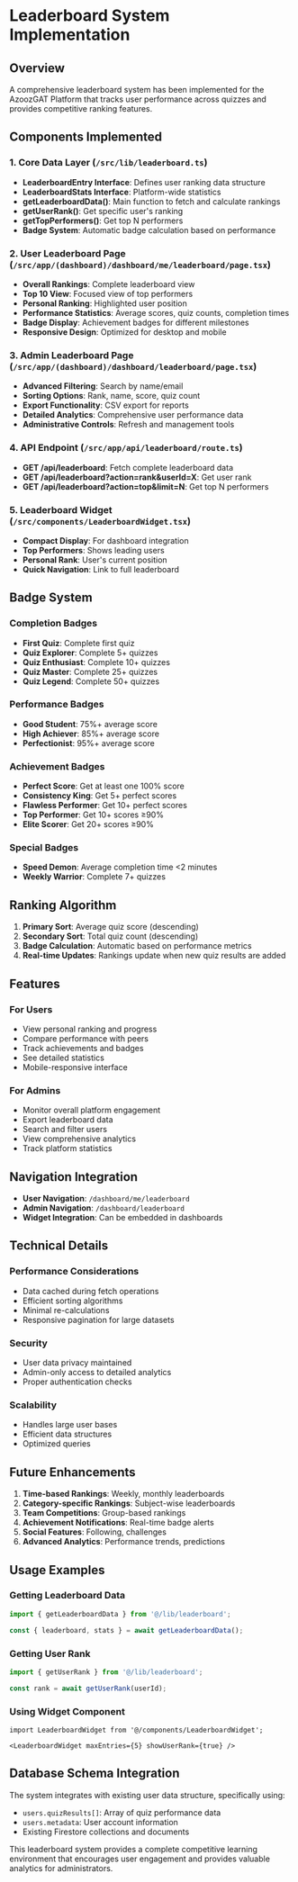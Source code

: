 # Leaderboard System Implementation

## Overview
A comprehensive leaderboard system has been implemented for the AzoozGAT Platform that tracks user performance across quizzes and provides competitive ranking features.

## Components Implemented

### 1. Core Data Layer (`/src/lib/leaderboard.ts`)
- **LeaderboardEntry Interface**: Defines user ranking data structure
- **LeaderboardStats Interface**: Platform-wide statistics
- **getLeaderboardData()**: Main function to fetch and calculate rankings
- **getUserRank()**: Get specific user's ranking
- **getTopPerformers()**: Get top N performers
- **Badge System**: Automatic badge calculation based on performance

### 2. User Leaderboard Page (`/src/app/(dashboard)/dashboard/me/leaderboard/page.tsx`)
- **Overall Rankings**: Complete leaderboard view
- **Top 10 View**: Focused view of top performers
- **Personal Ranking**: Highlighted user position
- **Performance Statistics**: Average scores, quiz counts, completion times
- **Badge Display**: Achievement badges for different milestones
- **Responsive Design**: Optimized for desktop and mobile

### 3. Admin Leaderboard Page (`/src/app/(dashboard)/dashboard/leaderboard/page.tsx`)
- **Advanced Filtering**: Search by name/email
- **Sorting Options**: Rank, name, score, quiz count
- **Export Functionality**: CSV export for reports
- **Detailed Analytics**: Comprehensive user performance data
- **Administrative Controls**: Refresh and management tools

### 4. API Endpoint (`/src/app/api/leaderboard/route.ts`)
- **GET /api/leaderboard**: Fetch complete leaderboard data
- **GET /api/leaderboard?action=rank&userId=X**: Get user rank
- **GET /api/leaderboard?action=top&limit=N**: Get top N performers

### 5. Leaderboard Widget (`/src/components/LeaderboardWidget.tsx`)
- **Compact Display**: For dashboard integration
- **Top Performers**: Shows leading users
- **Personal Rank**: User's current position
- **Quick Navigation**: Link to full leaderboard

## Badge System

### Completion Badges
- **First Quiz**: Complete first quiz
- **Quiz Explorer**: Complete 5+ quizzes
- **Quiz Enthusiast**: Complete 10+ quizzes
- **Quiz Master**: Complete 25+ quizzes
- **Quiz Legend**: Complete 50+ quizzes

### Performance Badges
- **Good Student**: 75%+ average score
- **High Achiever**: 85%+ average score
- **Perfectionist**: 95%+ average score

### Achievement Badges
- **Perfect Score**: Get at least one 100% score
- **Consistency King**: Get 5+ perfect scores
- **Flawless Performer**: Get 10+ perfect scores
- **Top Performer**: Get 10+ scores ≥90%
- **Elite Scorer**: Get 20+ scores ≥90%

### Special Badges
- **Speed Demon**: Average completion time <2 minutes
- **Weekly Warrior**: Complete 7+ quizzes

## Ranking Algorithm

1. **Primary Sort**: Average quiz score (descending)
2. **Secondary Sort**: Total quiz count (descending)
3. **Badge Calculation**: Automatic based on performance metrics
4. **Real-time Updates**: Rankings update when new quiz results are added

## Features

### For Users
- View personal ranking and progress
- Compare performance with peers
- Track achievements and badges
- See detailed statistics
- Mobile-responsive interface

### For Admins
- Monitor overall platform engagement
- Export leaderboard data
- Search and filter users
- View comprehensive analytics
- Track platform statistics

## Navigation Integration
- **User Navigation**: `/dashboard/me/leaderboard`
- **Admin Navigation**: `/dashboard/leaderboard`
- **Widget Integration**: Can be embedded in dashboards

## Technical Details

### Performance Considerations
- Data cached during fetch operations
- Efficient sorting algorithms
- Minimal re-calculations
- Responsive pagination for large datasets

### Security
- User data privacy maintained
- Admin-only access to detailed analytics
- Proper authentication checks

### Scalability
- Handles large user bases
- Efficient data structures
- Optimized queries

## Future Enhancements

1. **Time-based Rankings**: Weekly, monthly leaderboards
2. **Category-specific Rankings**: Subject-wise leaderboards
3. **Team Competitions**: Group-based rankings
4. **Achievement Notifications**: Real-time badge alerts
5. **Social Features**: Following, challenges
6. **Advanced Analytics**: Performance trends, predictions

## Usage Examples

### Getting Leaderboard Data
```typescript
import { getLeaderboardData } from '@/lib/leaderboard';

const { leaderboard, stats } = await getLeaderboardData();
```

### Getting User Rank
```typescript
import { getUserRank } from '@/lib/leaderboard';

const rank = await getUserRank(userId);
```

### Using Widget Component
```tsx
import LeaderboardWidget from '@/components/LeaderboardWidget';

<LeaderboardWidget maxEntries={5} showUserRank={true} />
```

## Database Schema Integration
The system integrates with existing user data structure, specifically using:
- `users.quizResults[]`: Array of quiz performance data
- `users.metadata`: User account information
- Existing Firestore collections and documents

This leaderboard system provides a complete competitive learning environment that encourages user engagement and provides valuable analytics for administrators.

